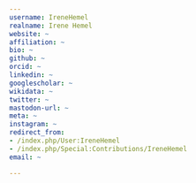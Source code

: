 ```yaml
---
username: IreneHemel
realname: Irene Hemel
website: ~
affiliation: ~
bio: ~
github: ~
orcid: ~
linkedin: ~
googlescholar: ~
wikidata: ~
twitter: ~
mastodon-url: ~
meta: ~
instagram: ~
redirect_from:
- /index.php/User:IreneHemel
- /index.php/Special:Contributions/IreneHemel
email: ~

---
```

